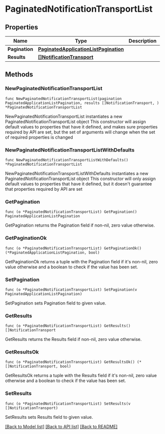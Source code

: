 # PaginatedNotificationTransportList

## Properties

Name | Type | Description | Notes
------------ | ------------- | ------------- | -------------
**Pagination** | [**PaginatedApplicationListPagination**](PaginatedApplicationListPagination.md) |  | 
**Results** | [**[]NotificationTransport**](NotificationTransport.md) |  | 

## Methods

### NewPaginatedNotificationTransportList

`func NewPaginatedNotificationTransportList(pagination PaginatedApplicationListPagination, results []NotificationTransport, ) *PaginatedNotificationTransportList`

NewPaginatedNotificationTransportList instantiates a new PaginatedNotificationTransportList object
This constructor will assign default values to properties that have it defined,
and makes sure properties required by API are set, but the set of arguments
will change when the set of required properties is changed

### NewPaginatedNotificationTransportListWithDefaults

`func NewPaginatedNotificationTransportListWithDefaults() *PaginatedNotificationTransportList`

NewPaginatedNotificationTransportListWithDefaults instantiates a new PaginatedNotificationTransportList object
This constructor will only assign default values to properties that have it defined,
but it doesn't guarantee that properties required by API are set

### GetPagination

`func (o *PaginatedNotificationTransportList) GetPagination() PaginatedApplicationListPagination`

GetPagination returns the Pagination field if non-nil, zero value otherwise.

### GetPaginationOk

`func (o *PaginatedNotificationTransportList) GetPaginationOk() (*PaginatedApplicationListPagination, bool)`

GetPaginationOk returns a tuple with the Pagination field if it's non-nil, zero value otherwise
and a boolean to check if the value has been set.

### SetPagination

`func (o *PaginatedNotificationTransportList) SetPagination(v PaginatedApplicationListPagination)`

SetPagination sets Pagination field to given value.


### GetResults

`func (o *PaginatedNotificationTransportList) GetResults() []NotificationTransport`

GetResults returns the Results field if non-nil, zero value otherwise.

### GetResultsOk

`func (o *PaginatedNotificationTransportList) GetResultsOk() (*[]NotificationTransport, bool)`

GetResultsOk returns a tuple with the Results field if it's non-nil, zero value otherwise
and a boolean to check if the value has been set.

### SetResults

`func (o *PaginatedNotificationTransportList) SetResults(v []NotificationTransport)`

SetResults sets Results field to given value.



[[Back to Model list]](../README.md#documentation-for-models) [[Back to API list]](../README.md#documentation-for-api-endpoints) [[Back to README]](../README.md)



